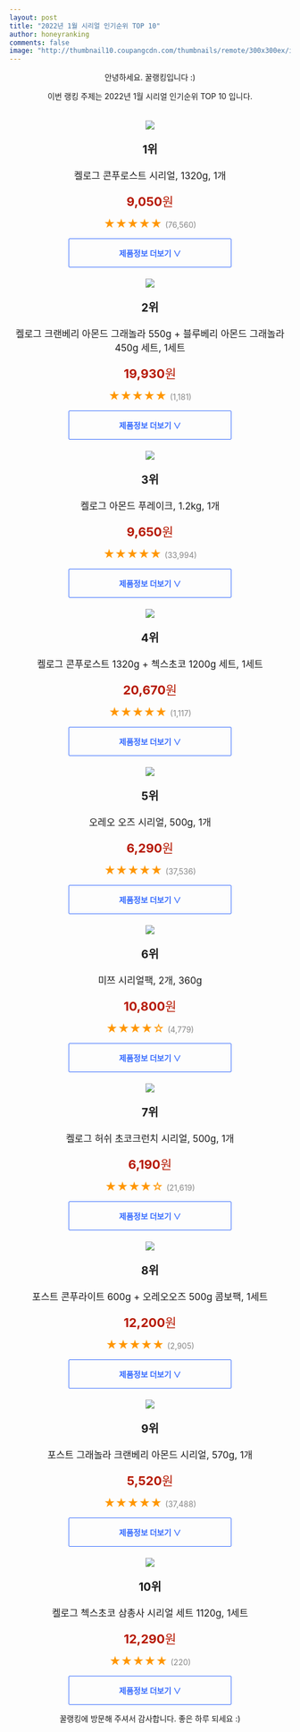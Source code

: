 ```yaml
--- 
layout: post 
title: "2022년 1월 시리얼 인기순위 TOP 10" 
author: honeyranking 
comments: false 
image: "http://thumbnail10.coupangcdn.com/thumbnails/remote/300x300ex/image/retail/images/12464320079330582-6a4419b0-a389-498b-bd3b-2381ffb9695b.jpg" 
--- 
```

<p style="text-align: center;">안녕하세요. 꿀랭킹입니다 :)</p> <p style="text-align: center;">이번 랭킹 주제는 2022년 1월 시리얼 인기순위 TOP 10 입니다.</p><center><img src="http://thumbnail10.coupangcdn.com/thumbnails/remote/300x300ex/image/retail/images/12464320079330582-6a4419b0-a389-498b-bd3b-2381ffb9695b.jpg" style="margin-top:20px" /></center> <p style="text-align: center; font-size: 20px"><b>1위</b></p> <p style="text-align: center; font-size: 17px">켈로그 콘푸로스트 시리얼, 1320g, 1개</p> <p style="text-align: center;"><span style="color: #b61800; font-size: 22px;"><b>9,050</b>원</span></p> <p style="text-align: center;"><span style="color: #ff9600; font-size: 20px;">★★★★★ </span><span style="color: #878787;">(76,560)</span></p> <center><a href="https://link.coupang.com/a/iTePH"> <div style="font-size: 14px; display: inline-block; padding: 15px 90px; color: #346aff; border-radius: 2px; border: 1px solid #346aff; cursor: pointer;"><b>제품정보 더보기 &or;</b></div> </a></center><center><img src="http://thumbnail6.coupangcdn.com/thumbnails/remote/300x300ex/image/retail/images/589430191088655-59f403f8-f51a-4018-b2b6-9aa94f424ace.jpg" style="margin-top:20px" /></center> <p style="text-align: center; font-size: 20px"><b>2위</b></p> <p style="text-align: center; font-size: 17px">켈로그 크랜베리 아몬드 그래놀라 550g + 블루베리 아몬드 그래놀라 450g 세트, 1세트</p> <p style="text-align: center;"><span style="color: #b61800; font-size: 22px;"><b>19,930</b>원</span></p> <p style="text-align: center;"><span style="color: #ff9600; font-size: 20px;">★★★★★ </span><span style="color: #878787;">(1,181)</span></p> <center><a href="https://link.coupang.com/a/iTePK"> <div style="font-size: 14px; display: inline-block; padding: 15px 90px; color: #346aff; border-radius: 2px; border: 1px solid #346aff; cursor: pointer;"><b>제품정보 더보기 &or;</b></div> </a></center><center><img src="http://thumbnail9.coupangcdn.com/thumbnails/remote/300x300ex/image/retail/images/10377397580991-7efc31fd-f415-4418-9cb1-914508425f61.jpg" style="margin-top:20px" /></center> <p style="text-align: center; font-size: 20px"><b>3위</b></p> <p style="text-align: center; font-size: 17px">켈로그 아몬드 푸레이크, 1.2kg, 1개</p> <p style="text-align: center;"><span style="color: #b61800; font-size: 22px;"><b>9,650</b>원</span></p> <p style="text-align: center;"><span style="color: #ff9600; font-size: 20px;">★★★★★ </span><span style="color: #878787;">(33,994)</span></p> <center><a href="https://link.coupang.com/a/iTePM"> <div style="font-size: 14px; display: inline-block; padding: 15px 90px; color: #346aff; border-radius: 2px; border: 1px solid #346aff; cursor: pointer;"><b>제품정보 더보기 &or;</b></div> </a></center><center><img src="http://thumbnail9.coupangcdn.com/thumbnails/remote/300x300ex/image/rs_quotation_api/dmilhhtm/f8098f0ac2f8486bad86c6b48455ce92.jpg" style="margin-top:20px" /></center> <p style="text-align: center; font-size: 20px"><b>4위</b></p> <p style="text-align: center; font-size: 17px">켈로그 콘푸로스트 1320g + 첵스초코 1200g 세트, 1세트</p> <p style="text-align: center;"><span style="color: #b61800; font-size: 22px;"><b>20,670</b>원</span></p> <p style="text-align: center;"><span style="color: #ff9600; font-size: 20px;">★★★★★ </span><span style="color: #878787;">(1,117)</span></p> <center><a href="https://link.coupang.com/a/iTePP"> <div style="font-size: 14px; display: inline-block; padding: 15px 90px; color: #346aff; border-radius: 2px; border: 1px solid #346aff; cursor: pointer;"><b>제품정보 더보기 &or;</b></div> </a></center><center><img src="http://thumbnail6.coupangcdn.com/thumbnails/remote/300x300ex/image/vendor_inventory/abcb/51a2554e58a4d9ea304fcb9bd6fda8d19e0fea0205d75eb1c6e625b4bbb9.jpg" style="margin-top:20px" /></center> <p style="text-align: center; font-size: 20px"><b>5위</b></p> <p style="text-align: center; font-size: 17px">오레오 오즈 시리얼, 500g, 1개</p> <p style="text-align: center;"><span style="color: #b61800; font-size: 22px;"><b>6,290</b>원</span></p> <p style="text-align: center;"><span style="color: #ff9600; font-size: 20px;">★★★★★ </span><span style="color: #878787;">(37,536)</span></p> <center><a href="https://link.coupang.com/a/iTePR"> <div style="font-size: 14px; display: inline-block; padding: 15px 90px; color: #346aff; border-radius: 2px; border: 1px solid #346aff; cursor: pointer;"><b>제품정보 더보기 &or;</b></div> </a></center><center><img src="http://thumbnail9.coupangcdn.com/thumbnails/remote/300x300ex/image/retail/images/509768054013181-e2129a82-5bd9-413f-8c3a-641c07573220.jpg" style="margin-top:20px" /></center> <p style="text-align: center; font-size: 20px"><b>6위</b></p> <p style="text-align: center; font-size: 17px">미쯔 시리얼팩, 2개, 360g</p> <p style="text-align: center;"><span style="color: #b61800; font-size: 22px;"><b>10,800</b>원</span></p> <p style="text-align: center;"><span style="color: #ff9600; font-size: 20px;">★★★★☆ </span><span style="color: #878787;">(4,779)</span></p> <center><a href="https://link.coupang.com/a/iTePT"> <div style="font-size: 14px; display: inline-block; padding: 15px 90px; color: #346aff; border-radius: 2px; border: 1px solid #346aff; cursor: pointer;"><b>제품정보 더보기 &or;</b></div> </a></center><center><img src="http://thumbnail9.coupangcdn.com/thumbnails/remote/300x300ex/image/product/image/vendoritem/2019/07/03/3181282311/cb4405f8-d869-4907-a8c1-bfc3195125c1.jpg" style="margin-top:20px" /></center> <p style="text-align: center; font-size: 20px"><b>7위</b></p> <p style="text-align: center; font-size: 17px">켈로그 허쉬 초코크런치 시리얼, 500g, 1개</p> <p style="text-align: center;"><span style="color: #b61800; font-size: 22px;"><b>6,190</b>원</span></p> <p style="text-align: center;"><span style="color: #ff9600; font-size: 20px;">★★★★☆ </span><span style="color: #878787;">(21,619)</span></p> <center><a href="https://link.coupang.com/a/iTePV"> <div style="font-size: 14px; display: inline-block; padding: 15px 90px; color: #346aff; border-radius: 2px; border: 1px solid #346aff; cursor: pointer;"><b>제품정보 더보기 &or;</b></div> </a></center><center><img src="http://thumbnail10.coupangcdn.com/thumbnails/remote/300x300ex/image/product/image/vendoritem/2019/04/04/4298475919/7c75326d-982f-45a8-8b00-d089dfb3f1a1.jpg" style="margin-top:20px" /></center> <p style="text-align: center; font-size: 20px"><b>8위</b></p> <p style="text-align: center; font-size: 17px">포스트 콘푸라이트 600g + 오레오오즈 500g 콤보팩, 1세트</p> <p style="text-align: center;"><span style="color: #b61800; font-size: 22px;"><b>12,200</b>원</span></p> <p style="text-align: center;"><span style="color: #ff9600; font-size: 20px;">★★★★★ </span><span style="color: #878787;">(2,905)</span></p> <center><a href="https://link.coupang.com/a/iTePW"> <div style="font-size: 14px; display: inline-block; padding: 15px 90px; color: #346aff; border-radius: 2px; border: 1px solid #346aff; cursor: pointer;"><b>제품정보 더보기 &or;</b></div> </a></center><center><img src="http://thumbnail10.coupangcdn.com/thumbnails/remote/300x300ex/image/retail/images/1469552211543865-a36eb22c-fb99-4c95-9f67-ecfda9aaa4cc.jpg" style="margin-top:20px" /></center> <p style="text-align: center; font-size: 20px"><b>9위</b></p> <p style="text-align: center; font-size: 17px">포스트 그래놀라 크랜베리 아몬드 시리얼, 570g, 1개</p> <p style="text-align: center;"><span style="color: #b61800; font-size: 22px;"><b>5,520</b>원</span></p> <p style="text-align: center;"><span style="color: #ff9600; font-size: 20px;">★★★★★ </span><span style="color: #878787;">(37,488)</span></p> <center><a href="https://link.coupang.com/a/iTePX"> <div style="font-size: 14px; display: inline-block; padding: 15px 90px; color: #346aff; border-radius: 2px; border: 1px solid #346aff; cursor: pointer;"><b>제품정보 더보기 &or;</b></div> </a></center><center><img src="http://thumbnail6.coupangcdn.com/thumbnails/remote/300x300ex/image/rs_quotation_api/1jwpnmge/7989ffcb6e00422d9c333ca9777ac005.JPG" style="margin-top:20px" /></center> <p style="text-align: center; font-size: 20px"><b>10위</b></p> <p style="text-align: center; font-size: 17px">켈로그 첵스초코 삼총사 시리얼 세트 1120g, 1세트</p> <p style="text-align: center;"><span style="color: #b61800; font-size: 22px;"><b>12,290</b>원</span></p> <p style="text-align: center;"><span style="color: #ff9600; font-size: 20px;">★★★★★ </span><span style="color: #878787;">(220)</span></p> <center><a href="https://link.coupang.com/a/iTePY"> <div style="font-size: 14px; display: inline-block; padding: 15px 90px; color: #346aff; border-radius: 2px; border: 1px solid #346aff; cursor: pointer;"><b>제품정보 더보기 &or;</b></div> </a></center> <p style="text-align: center;">꿀랭킹에 방문해 주셔서 감사합니다. 좋은 하루 되세요 :)</p>
